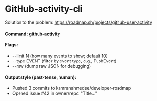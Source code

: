 # GitHub-activity-cli

Solution to the problem:
https://roadmap.sh/projects/github-user-activity

#### Command: github-activity <username>
#### Flags:
- --limit N (how many events to show; default 10)
- --type EVENT (filter by event type, e.g., PushEvent)
- --raw (dump raw JSON for debugging)

#### Output style (past-tense, human):
- Pushed 3 commits to kamranahmedse/developer-roadmap
- Opened issue #42 in owner/repo: "Title…"

